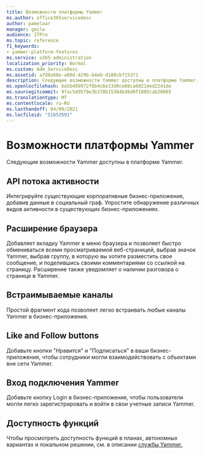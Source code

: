 ```yaml
---
title: Возможности платформы Yammer
ms.author: office365servicedesc
author: pamelaar
manager: gailw
audience: ITPro
ms.topic: reference
f1_keywords:
- yammer-platform-features
ms.service: o365-administration
localization_priority: Normal
ms.custom: Adm_ServiceDesc
ms.assetid: a7d8a60e-a80d-429b-b4eb-d188cbf15371
description: Следующие возможности Yammer доступны в платформе Yammer.
ms.openlocfilehash: ba5b499972f6b4c6e13d0ce08ca60214ed2241de
ms.sourcegitcommit: 9fac5d9579e3b370b15384b36d0f1805cab20065
ms.translationtype: MT
ms.contentlocale: ru-RU
ms.lasthandoff: 04/09/2021
ms.locfileid: "51653591"
---
```

# <a name="yammer-platform-features"></a>Возможности платформы Yammer

Следующие возможности Yammer доступны в платформе Yammer.
 
## <a name="activity-stream-api"></a>API потока активности

Интегрируйте существующие корпоративные бизнес-приложения, добавив данные в социальный граф. Упростите обнаружение различных видов активности в существующих бизнес-приложениях.
  
## <a name="browser-extension"></a>Расширение браузера

Добавляет вкладку Yammer в меню браузера и позволяет быстро обмениваться всеми просматриваемой веб-страницей, выбрав значок Yammer, выбрав группу, в которую вы хотите разместить свое сообщение, и поделившись своими комментариями со ссылкой на страницу. Расширение также уведомляет о наличии разговора о странице в Yammer. 

## <a name="embeddable-feeds"></a>Встраимываемые каналы

Простой фрагмент кода позволяет легко встраивать любые каналы Yammer в бизнес-приложения.
  
## <a name="like-and-follow-buttons"></a>Like and Follow buttons

Добавьте кнопки "Нравится" и "Подписаться" в ваши бизнес-приложения, чтобы сотрудники могли взаимодействовать с объектами вне сети Yammer.
  
## <a name="yammer-connect-login"></a>Вход подключения Yammer

Добавьте кнопку Login в бизнес-приложения, чтобы пользователи могли легко зарегистрировать и войти в свои учетные записи Yammer.

## <a name="feature-availability"></a>Доступность функций

Чтобы просмотреть доступность функций в планах, автономных вариантах и локальном решении, см. в описании [службы Yammer.](yammer-service-description.md)
  

